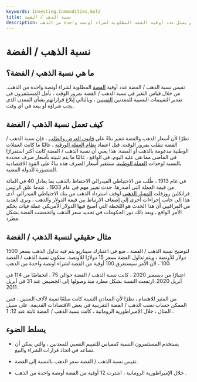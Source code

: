 ```yaml
---
keywords: Investing,Commodities,Gold
title: نسبة الذهب / الفضة
description: نسبة الذهب / الفضة هي مقياس يمثل عدد أوقية الفضة المطلوبة لشراء أونصة واحدة من الذهب.
---
```


# نسبة الذهب / الفضة
## ما هي نسبة الذهب / الفضة؟

تقيس نسبة الذهب / الفضة عدد أوقية [الفضة](/silver) المطلوبة لشراء أونصة واحدة من الذهب. من خلال قياس التغير في نسبة الذهب / الفضة بمرور الوقت ، يأمل المستثمرون في تقدير التقييمات النسبية للمعدنين [الثمينين](/preciousmetal) ، وبالتالي إبلاغ قراراتهم بشأن المعدن الذي يجب شراؤه أو بيعه في أي وقت.

## كيف تعمل نسبة الذهب / الفضة

نظرًا لأن أسعار الذهب والفضة تتغير بناءً على [قانون العرض والطلب](/law-of-supply-demand) ، فإن نسبة الذهب / الفضة تتقلب بمرور الوقت. قبل اعتماد [نظام العملة الورقية](/fiatmoney) ، غالبًا ما كانت العملات الوطنية مدعومة بالذهب أو الفضة. هذا يعني أن نسبة الذهب / الفضة كانت أكثر استقرارًا في الماضي مما هي عليه اليوم. في الواقع ، غالبًا ما يتم تثبيته بأسعار صرف محددة بالنسبة لوحدات [العملة الوطنية](/national-currency). ستتغير أسعار الصرف هذه بناءً على القوة الاقتصادية المتصورة للدولة المعنية.

في عام 1913 ، طُلب من الاحتياطي الفيدرالي الاحتفاظ بالذهب بما يعادل 40 في المائة من قيمة العملة التي أصدرها. حدث تغيير مهم في عام 1933 ، عندما علق الرئيس فرانكلين روزفلت [المعيار الذهبي](/goldstandard) لوقف استرداد الذهب من بنك الاحتياطي الفيدرالي. أدى هذا إلى جانب إجراءات أخرى إلى إضعاف الارتباط بين قيمة الدولار والذهب ، ويرى العديد من المراقبين أن هذا الحدث هو اللحظة التي أصبح فيها الدولار الأمريكي عملة فيات بحكم الأمر الواقع ، وبعد ذلك دور الحكومات في تحديد سعر الذهب وانخفضت الفضة بشكل مطرد.

## مثال حقيقي لنسبة الذهب / الفضة

لتوضيح نسبة الذهب / الفضة ، ضع في اعتبارك سيناريو يتم فيه تداول الذهب بسعر 1500 دولار للأونصة ، ويتم تداول الفضة بسعر 15 دولارًا للأونصة. ستكون نسبة الذهب / الفضة 100 ، لأن الأمر سيستغرق 100 أوقية من الفضة لشراء أونصة واحدة من الذهب.

اعتبارًا من ديسمبر 2020 ، كانت نسبة الذهب / الفضة حوالي 75 ، انخفاضًا من 114 في أبريل 2020. ارتفعت النسبة بشكل مطرد منذ وصولها إلى الحضيض عند 31 في أبريل 2011 .

من المثير للاهتمام ، نظرًا لأن المعادن الثمينة كانت سلعًا ثمينة لآلاف السنين ، فمن الممكن حساب نسب الذهب / الفضة التقريبية في بعض الاقتصادات القديمة. على سبيل المثال ، خلال الإمبراطورية الرومانية ، كانت نسبة الذهب / الفضة ثابتة عند 12: 1 .

## يسلط الضوء

- يستخدم المستثمرون النسبة كمقياس للتقييم النسبي للمعدنين ، والتي يمكن أن تساعد في اتخاذ قرارات الشراء والبيع.

- تقيس نسبة الذهب / الفضة سعر الذهب بالنسبة إلى الفضة.

- خلال الإمبراطورية الرومانية ، اشترت 12 أوقية من الفضة أونصة واحدة من الذهب .

